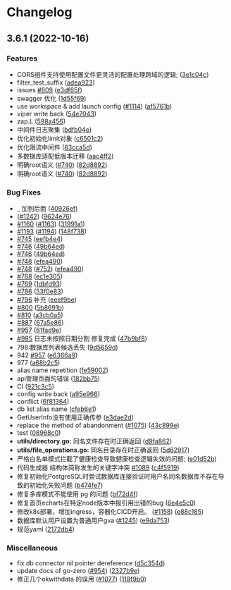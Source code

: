 # Changelog

## 3.6.1 (2022-10-16)


### Features

* CORS组件支持使用配置文件更灵活的配置处理跨域的逻辑; ([3e1c04c](https://github.com/tscuite/gin-vue-admin/commit/3e1c04c3487c364a0b597ee0734e389872c880b5))
* filter_test_suffix ([adea923](https://github.com/tscuite/gin-vue-admin/commit/adea9236d2fc891a3d41fa1fc9cbbc5f8d077da6))
* issues [#809](https://github.com/tscuite/gin-vue-admin/issues/809) ([e3df65f](https://github.com/tscuite/gin-vue-admin/commit/e3df65f354ecfd82d1292c117bbd83060f4b0049))
* swagger 优化 ([1d55f69](https://github.com/tscuite/gin-vue-admin/commit/1d55f69a1de7c0333a3ad35172efa41c9087f879))
* use workspace & add launch config ([#1114](https://github.com/tscuite/gin-vue-admin/issues/1114)) ([af5761b](https://github.com/tscuite/gin-vue-admin/commit/af5761bce18d2e1d15d4f71bd3addcf84614b302))
* viper write back ([54e7043](https://github.com/tscuite/gin-vue-admin/commit/54e7043da5952415b996684390caa1d97a798390))
* zap.L ([598a456](https://github.com/tscuite/gin-vue-admin/commit/598a4566ae930d47807adcd076f28501379536f9))
* 中间件日志聚集 ([bdfb04e](https://github.com/tscuite/gin-vue-admin/commit/bdfb04e3beb1e67cf229105c8835c8ad4564bd6f))
* 优化初始化limit对象 ([c6501c2](https://github.com/tscuite/gin-vue-admin/commit/c6501c2d0a505c22c0896735f96587df3b662228))
* 优化限流中间件 ([83cca5d](https://github.com/tscuite/gin-vue-admin/commit/83cca5d41fa1d1cdd13339614816ba153beeb059))
* 多数据库适配低版本迁移 ([aac4ff2](https://github.com/tscuite/gin-vue-admin/commit/aac4ff2d871bbc3769947bda3466438e8d7daa4c))
* 明确root语义 ([#740](https://github.com/tscuite/gin-vue-admin/issues/740)) ([82d8892](https://github.com/tscuite/gin-vue-admin/commit/82d8892b77d1032de0301214ebd537afe3d91622))
* 明确root语义 ([#740](https://github.com/tscuite/gin-vue-admin/issues/740)) ([82d8892](https://github.com/tscuite/gin-vue-admin/commit/82d8892b77d1032de0301214ebd537afe3d91622))


### Bug Fixes

* _ 加到后面 ([40926ef](https://github.com/tscuite/gin-vue-admin/commit/40926ef20a8e31802c06731ab043dd01c41c2983))
* ([#1242](https://github.com/tscuite/gin-vue-admin/issues/1242)) ([9624e76](https://github.com/tscuite/gin-vue-admin/commit/9624e76ef9cdf16284c015b4c7a56ca7c036a481))
* [#1160](https://github.com/tscuite/gin-vue-admin/issues/1160)  ([#1163](https://github.com/tscuite/gin-vue-admin/issues/1163)) ([31991a1](https://github.com/tscuite/gin-vue-admin/commit/31991a1c3e872ab1eb0844ce715d5b5ba079e0b7))
* [#1193](https://github.com/tscuite/gin-vue-admin/issues/1193) ([#1194](https://github.com/tscuite/gin-vue-admin/issues/1194)) ([148f738](https://github.com/tscuite/gin-vue-admin/commit/148f738860247608ed8075234f1fe8adac1e3484))
* [#745](https://github.com/tscuite/gin-vue-admin/issues/745) ([eefb4e4](https://github.com/tscuite/gin-vue-admin/commit/eefb4e4728abf2ab79a394f354c982351b8fc8da))
* [#746](https://github.com/tscuite/gin-vue-admin/issues/746) ([49b64ed](https://github.com/tscuite/gin-vue-admin/commit/49b64ed6eaba3a53c62c74e54ae3138378081b73))
* [#746](https://github.com/tscuite/gin-vue-admin/issues/746) ([49b64ed](https://github.com/tscuite/gin-vue-admin/commit/49b64ed6eaba3a53c62c74e54ae3138378081b73))
* [#748](https://github.com/tscuite/gin-vue-admin/issues/748) ([efea490](https://github.com/tscuite/gin-vue-admin/commit/efea490f411e49681e3d9cf591181af45c64b081))
* [#748](https://github.com/tscuite/gin-vue-admin/issues/748) ([#752](https://github.com/tscuite/gin-vue-admin/issues/752)) ([efea490](https://github.com/tscuite/gin-vue-admin/commit/efea490f411e49681e3d9cf591181af45c64b081))
* [#768](https://github.com/tscuite/gin-vue-admin/issues/768) ([ec1e305](https://github.com/tscuite/gin-vue-admin/commit/ec1e305a68c2eeb9b1952ab34b6755bfa486d222))
* [#769](https://github.com/tscuite/gin-vue-admin/issues/769) ([1dbfd93](https://github.com/tscuite/gin-vue-admin/commit/1dbfd930fb8ec53a3989463279ede31ae54dd349))
* [#786](https://github.com/tscuite/gin-vue-admin/issues/786) ([53f0e83](https://github.com/tscuite/gin-vue-admin/commit/53f0e83687b3a8636b2271b9ebffbca2f6c2b02d))
* [#796](https://github.com/tscuite/gin-vue-admin/issues/796) 补充 ([eeef9be](https://github.com/tscuite/gin-vue-admin/commit/eeef9be9d3d53bab88baee8f5da7e6616633e374))
* [#800](https://github.com/tscuite/gin-vue-admin/issues/800) ([5b8691b](https://github.com/tscuite/gin-vue-admin/commit/5b8691b4f45e600941c352873879243774966079))
* [#810](https://github.com/tscuite/gin-vue-admin/issues/810) ([a3cb0a5](https://github.com/tscuite/gin-vue-admin/commit/a3cb0a530e810b7f620bb3e5a483538bf9f08242))
* [#887](https://github.com/tscuite/gin-vue-admin/issues/887) ([67a5e86](https://github.com/tscuite/gin-vue-admin/commit/67a5e86601345207d19724d56ef38cb58ed6ae9a))
* [#957](https://github.com/tscuite/gin-vue-admin/issues/957) ([61fad9e](https://github.com/tscuite/gin-vue-admin/commit/61fad9eff170abf2fadbac923ecc3eb2517aba4d))
* [#985](https://github.com/tscuite/gin-vue-admin/issues/985) 日志未按照日期分割 修复完成 ([47b9bf8](https://github.com/tscuite/gin-vue-admin/commit/47b9bf8bc04570ad072d6a22a294a81f0304eb87))
* 798:数据库列表候选丢失 ([9d5659d](https://github.com/tscuite/gin-vue-admin/commit/9d5659dfa110cdc9b6b9934c44ef50b1988b0f75))
* 942 [#957](https://github.com/tscuite/gin-vue-admin/issues/957) ([e6366a9](https://github.com/tscuite/gin-vue-admin/commit/e6366a9da90e06757e8ec636c78e30f50158d84e))
* 977 ([a68b2c5](https://github.com/tscuite/gin-vue-admin/commit/a68b2c51cd3173e94546cdac992a6c506899fdbd))
* alias name repetition ([fe59002](https://github.com/tscuite/gin-vue-admin/commit/fe590027b3eb6eb5b2d7c7072ce8f1ea4c4dc8dd))
* api管理页面的错误 ([182bb75](https://github.com/tscuite/gin-vue-admin/commit/182bb75a2213a5f78315c08fa0eea661e014df3f))
* CI ([921c3c5](https://github.com/tscuite/gin-vue-admin/commit/921c3c54dfd786b2bb49d0824d482932515761ee))
* config write back ([a95e966](https://github.com/tscuite/gin-vue-admin/commit/a95e9667005af33249bdf174336ceca1374774d4))
* conflict ([6f81364](https://github.com/tscuite/gin-vue-admin/commit/6f813645f21c66fa443eb189b8829907de46823f))
* db list alias name ([cfeb6e1](https://github.com/tscuite/gin-vue-admin/commit/cfeb6e1276d35bb73e7146c7dbcaa0d43d5a9343))
* GetUserInfo没有使用正确传参 ([e3dae2d](https://github.com/tscuite/gin-vue-admin/commit/e3dae2d9e801fa26367a53ccd4b44b2e1691dd20))
* replace the method of abandonment ([#1075](https://github.com/tscuite/gin-vue-admin/issues/1075)) ([43c899e](https://github.com/tscuite/gin-vue-admin/commit/43c899e06a08f5daccfdebb8ea7c11af50cc4e38))
* test ([08968c0](https://github.com/tscuite/gin-vue-admin/commit/08968c0cd7e6722562e4bd37aba4d18b74c345e8))
* **utils/directory.go:** 同名文件存在时正确返回 ([d9fa862](https://github.com/tscuite/gin-vue-admin/commit/d9fa86203f2614e6f29d79ce26366ca84032cd57))
* **utils/file_operations.go:** 同名目录存在时正确返回 ([5d62917](https://github.com/tscuite/gin-vue-admin/commit/5d6291716eefd7a837d31e68b3f98b5b7f50d6bf))
* 严格白名单模式拦截了健康检查导致健康检查逻辑失效的问题; ([e01d52b](https://github.com/tscuite/gin-vue-admin/commit/e01d52b771518ed837b0c40492ef8b8f5bbf9ce7))
* 代码生成器 结构体简称发生的关键字冲突 [#1089](https://github.com/tscuite/gin-vue-admin/issues/1089) ([c4f5919](https://github.com/tscuite/gin-vue-admin/commit/c4f5919d78310f1a402ab0ba67ede53f1878664a))
* 修复初始化PostgreSQL时尝试数据库连接验证时用户名同名数据库不存在导致的初始化失败问题 ([b474fe7](https://github.com/tscuite/gin-vue-admin/commit/b474fe74f62079c813d210a966e5b853890762a1))
* 修复多库模式不能使用 pg 的问题 ([bf72d4f](https://github.com/tscuite/gin-vue-admin/commit/bf72d4f33e374312596f4e30e35d11638f9d44eb))
* 修复首页echarts在特定node版本中报引用出错的bug ([6e4e5c0](https://github.com/tscuite/gin-vue-admin/commit/6e4e5c0f9e38aa2de8ff01383d628cce35d8fd32))
* 修改k8s部署，增加ingress，容器化CICD开启。 ([#1158](https://github.com/tscuite/gin-vue-admin/issues/1158)) ([e88c185](https://github.com/tscuite/gin-vue-admin/commit/e88c185afa701f81f4438ca45744a2717d7a01ba))
* 数据库默认用户设置为普通用户gva ([#1245](https://github.com/tscuite/gin-vue-admin/issues/1245)) ([e9da753](https://github.com/tscuite/gin-vue-admin/commit/e9da75325f7e0988c30e4057a15a9b28bed3ccb4))
* 规范yaml ([2172db4](https://github.com/tscuite/gin-vue-admin/commit/2172db435937ca51b22ca0d9eb7712866ab15c55))


### Miscellaneous

* fix db connector nil pointer dereference ([d5c354d](https://github.com/tscuite/gin-vue-admin/commit/d5c354da95be922c4a04d12e5ac83d1e134ab6e0))
* update docs of go-zero ([#954](https://github.com/tscuite/gin-vue-admin/issues/954)) ([2327b9e](https://github.com/tscuite/gin-vue-admin/commit/2327b9efd114c8f6d8e8e9a17501b493dbbbef86))
* 修正几个okwithdata 的误用 ([#1077](https://github.com/tscuite/gin-vue-admin/issues/1077)) ([118f9b0](https://github.com/tscuite/gin-vue-admin/commit/118f9b0855c80aaefb9af3cde1fd0336670e2be0))

